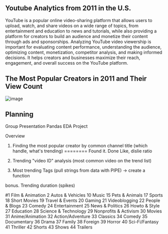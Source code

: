 ## Youtube Analytics from 2011 in the U.S.

YouTube is a popular online video-sharing platform that allows users to upload, watch, and share videos on a wide range of topics, from entertainment and education to news and tutorials, while also providing a platform for creators to build an audience and monetize their content through ads and sponsorships.
Analyzing YouTube video viewership is important for evaluating content performance, understanding the audience, optimizing content, monetization, competitor analysis, and making informed decisions. It helps creators and businesses maximize their reach, engagement, and overall success on the YouTube platform.


## The Most Popular Creators in 2011 and Their View Count
![image](https://github.com/tralinde/tralinde_EDA_group_presentation/assets/96899068/25f602ee-2ef5-4019-910e-6a93ce266fcd)














## Planning
Group Presentation Pandas EDA Project

Overview


1. Finding the most popular creator by common channel title (which handle, what's trending) ======== Found it. Done
    Like, dislie ratio 

2. Trending "video ID" analysis (most common video on the trend list)

3. Most trending Tags (pull strings from data with PIPE) -> create a function

bonus. Trending duration (spikes)

#1	Film & Animation
2	Autos & Vehicles
10	Music
15	Pets & Animals
17	Sports
18	Short Movies
19	Travel & Events
20	Gaming
21	Videoblogging
22	People & Blogs
23	Comedy
24	Entertainment
25	News & Politics
26	Howto & Style
27	Education
28	Science & Technology
29	Nonprofits & Activism
30	Movies
31	Anime/Animation
32	Action/Adventure
33	Classics
34	Comedy
35	Documentary
36	Drama
37	Family
38	Foreign
39	Horror
40	Sci-Fi/Fantasy
41	Thriller
42	Shorts
43	Shows
44	Trailers
